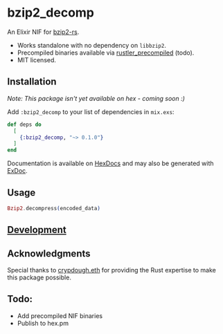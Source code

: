 # bzip2_decomp
An Elixir NIF for [bzip2-rs](https://github.com/paolobarbolini/bzip2-rs).
- Works standalone with no dependency on `libbzip2`.
- Precompiled binaries available via [rustler_precompiled](https://github.com/philss/rustler_precompiled) (todo).
- MIT licensed.

## Installation
*Note: This package isn't yet available on hex - coming soon :)*

Add `:bzip2_decomp` to your list of dependencies in `mix.exs`:

<!-- BEGIN: VERSION -->
```elixir
def deps do
  [
    {:bzip2_decomp, "~> 0.1.0"}
  ]
end
```
<!-- END: VERSION -->

Documentation is available on [HexDocs](https://hexdocs.pm/bzip2_decomp/readme.html) and may also be generated with [ExDoc](https://github.com/elixir-lang/ex_doc).

## Usage
```elixir
Bzip2.decompress(encoded_data)
```

## [Development](./Development.md)

## Acknowledgments
Special thanks to [crypdough.eth](https://github.com/crypdoughdoteth) for providing the Rust expertise to make this package possible.

## Todo:
- Add precompiled NIF binaries
- Publish to hex.pm
